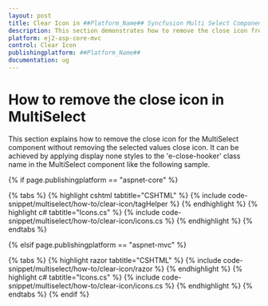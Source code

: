 ```yaml
---
layout: post
title: Clear Icon in ##Platform_Name## Syncfusion Multi Select Component
description: This section demonstrates how to remove the close icon from the ##Platform_Name## MultiSelect component.
platform: ej2-asp-core-mvc
control: Clear Icon
publishingplatform: ##Platform_Name##
documentation: ug
---
```


# How to remove the close icon in MultiSelect

This section explains how to remove the close icon for the MultiSelect component without removing the selected values close icon. It can be achieved by applying display none styles to the 'e-close-hooker' class name in the MultiSelect component like the following sample.

{% if page.publishingplatform == "aspnet-core" %}

{% tabs %}
{% highlight cshtml tabtitle="CSHTML" %}
{% include code-snippet/multiselect/how-to/clear-icon/tagHelper %}
{% endhighlight %}
{% highlight c# tabtitle="Icons.cs" %}
{% include code-snippet/multiselect/how-to/clear-icon/icons.cs %}
{% endhighlight %}
{% endtabs %}

{% elsif page.publishingplatform == "aspnet-mvc" %}

{% tabs %}
{% highlight razor tabtitle="CSHTML" %}
{% include code-snippet/multiselect/how-to/clear-icon/razor %}
{% endhighlight %}
{% highlight c# tabtitle="Icons.cs" %}
{% include code-snippet/multiselect/how-to/clear-icon/icons.cs %}
{% endhighlight %}
{% endtabs %}
{% endif %}
